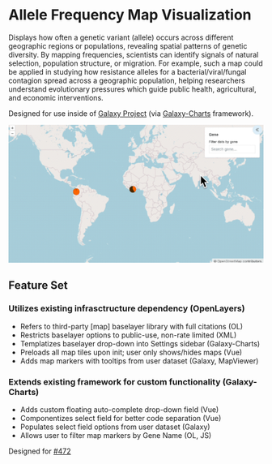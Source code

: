 # Allele Frequency Map Visualization

Displays how often a genetic variant (allele) occurs across different geographic regions or populations, revealing spatial patterns of genetic diversity. By mapping frequencies, scientists can identify signals of natural selection, population structure, or migration. For example, such a map could be applied in studying how resistance alleles for a bacterial/viral/fungal contagion spread across a geographic population, helping researchers understand evolutionary pressures which guide public health, agricultural, and economic interventions.

Designed for use inside of [Galaxy Project](https://github.com/galaxyproject/galaxy/issues) (via [Galaxy-Charts](https://github.com/galaxyproject/galaxy-charts/tree/main/src) framework).

![Alt Text](demo_Gene_filter_and_Baselayer_settings.gif)

## Feature Set

### Utilizes existing infrasctructure dependency (OpenLayers)

- Refers to third-party [map] baselayer library with full citations (OL)
- Restricts baselayer options to public-use, non-rate limited (XML)
- Templatizes baselayer drop-down into Settings sidebar (Galaxy-Charts)
- Preloads all map tiles upon init; user only shows/hides maps (Vue)
- Adds map markers with tooltips from user dataset (Galaxy, MapViewer)

### Extends existing framework for custom functionality (Galaxy-Charts)

- Adds custom floating auto-complete drop-down field (Vue)
- Componentizes select field for better code separation (Vue)
- Populates select field options from user dataset (Galaxy)
- Allows user to filter map markers by Gene Name (OL, JS)

Designed for [#472](https://github.com/galaxyproject/brc-analytics/issues/472)
